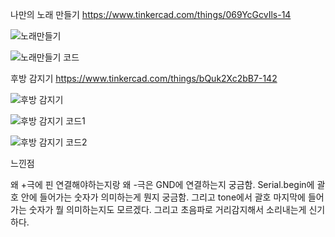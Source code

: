 나만의 노래 만들기
https://www.tinkercad.com/things/069YcGcvIls-14

![노래만들기](https://github.com/sejongsmarcle/2024_Spring_SMARCLE_Snaegi_Study/assets/162894229/1a9daeb4-6791-4e69-8fa4-b4dc9815beca)

![노래만들기 코드](https://github.com/sejongsmarcle/2024_Spring_SMARCLE_Snaegi_Study/assets/162894229/60b70ce5-24cb-4730-a2f8-fa4c5b47f449)



후방 감지기
https://www.tinkercad.com/things/bQuk2Xc2bB7-142

![후방 감지기](https://github.com/sejongsmarcle/2024_Spring_SMARCLE_Snaegi_Study/assets/162894229/b4f3dad5-d7d3-4ba7-b503-219aee23d3fa)

![후방 감지기 코드1](https://github.com/sejongsmarcle/2024_Spring_SMARCLE_Snaegi_Study/assets/162894229/ec9af432-8141-4191-9ae5-5a73938792f3)

![후방 감지기 코드2](https://github.com/sejongsmarcle/2024_Spring_SMARCLE_Snaegi_Study/assets/162894229/8d608ac6-0873-4aeb-8d23-71229553f9d3)


느낀점

왜 +극에 핀 연결해야하는지랑 왜 -극은 GND에 연결하는지
궁금함.
Serial.begin에 괄호 안에 들어가는 숫자가 의미하는게
뭔지 궁금함.
그리고 tone에서 괄호 마지막에 들어가는 숫자가 뭘
의미하는지도 모르겠다.
그리고 초음파로 거리감지해서 소리내는게 신기하다.
